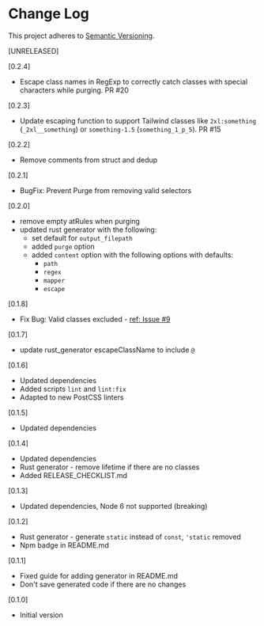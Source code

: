 # Change Log

This project adheres to [Semantic Versioning](http://semver.org/).

[UNRELEASED]

[0.2.4]

- Escape class names in RegExp to correctly catch classes with special characters while purging. PR #20

[0.2.3]

- Update escaping function to support Tailwind classes like `2xl:something` (`_2xl__something`) or `something-1.5` (`something_1_p_5`). PR #15

[0.2.2]

- Remove comments from struct and dedup

[0.2.1]

- BugFix: Prevent Purge from removing valid selectors

[0.2.0]

- remove empty atRules when purging
- updated rust generator with the following:
  - set default for `output_filepath`
  - added `purge` option
  - added `content` option with the following options with defaults:
    - `path`
    - `regex`
    - `mapper`
    - `escape`

[0.1.8]

- Fix Bug: Valid classes excluded - [ref: Issue #9](https://github.com/MartinKavik/postcss-typed-css-classes/issues/9)

[0.1.7]

- update rust_generator escapeClassName to include `@`

[0.1.6]

- Updated dependencies
- Added scripts `lint` and `lint:fix`
- Adapted to new PostCSS linters

[0.1.5]

- Updated dependencies

[0.1.4]

- Updated dependencies
- Rust generator - remove lifetime if there are no classes
- Added RELEASE_CHECKLIST.md

[0.1.3]

- Updated dependencies, Node 6 not supported (breaking)

[0.1.2]

- Rust generator - generate `static` instead of `const`, `'static` removed
- Npm badge in README.md

[0.1.1]

- Fixed guide for adding generator in README.md
- Don't save generated code if there are no changes

[0.1.0]

- Initial version
